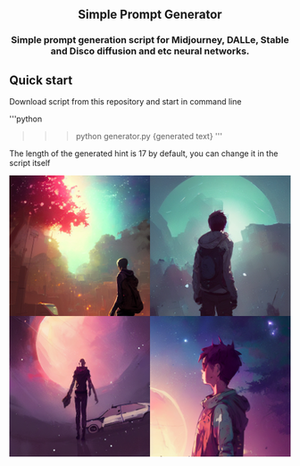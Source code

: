 <h2 align="center">
    <p>Simple Prompt Generator</p>
</h2>
<h3 align="center">
    <p>Simple prompt generation script for Midjourney, DALLe, Stable and Disco diffusion and etc neural networks.</p>
</h3>

## Quick start

Download script from this repository and start in command line

'''python
>>> python generator.py
{generated text}
'''

The length of the generated hint is 17 by default, you can change it in the script itself

![rdm-figure](img/1.png)